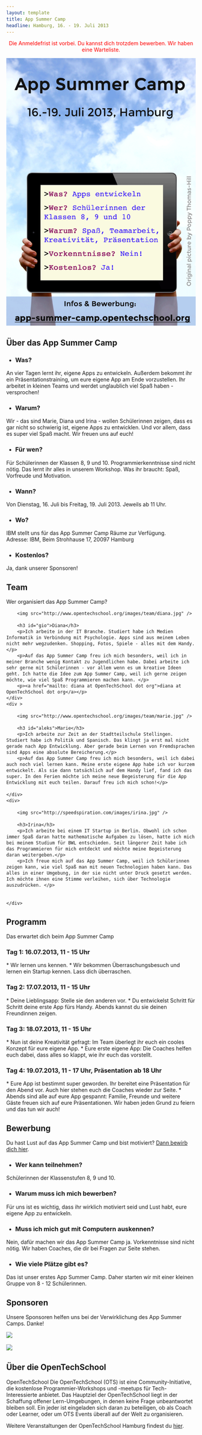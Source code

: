 ```yaml
---
layout: template
title: App Summer Camp
headline: Hamburg, 16. - 19. Juli 2013
---
```


<p style="color:#ff0000;text-align:center;">Die Anmeldefrist ist vorbei. Du kannst dich trotzdem bewerben. Wir haben eine Warteliste.</p>


![Flyer](/assets/flyer_web.gif)

## Über das App Summer Camp

* <h3>Was?</h3>
An vier Tagen lernt ihr, eigene Apps zu entwickeln. Außerdem bekommt ihr ein Präsentationstraining, um eure eigene App am Ende vorzustellen. Ihr arbeitet in kleinen Teams und werdet unglaublich viel Spaß haben - versprochen!
 
* <h3>Warum?</h3>
Wir - das sind Marie, Diana und Irina - wollen Schülerinnen zeigen, dass es gar nicht so schwierig ist, eigene Apps zu entwicklen. Und vor allem, dass es super viel Spaß macht. Wir freuen uns auf euch!
 
* <h3>Für wen?</h3>
Für Schülerinnen der Klassen 8, 9 und 10. Programmierkenntnisse sind nicht nötig. Das lernt ihr alles in unserem Workshop. Was ihr braucht: Spaß, Vorfreude und Motivation.
 
* <h3>Wann?</h3>
Von Dienstag, 16. Juli bis Freitag, 19. Juli 2013. Jeweils ab 11 Uhr.
 
* <h3>Wo?</h3>
IBM stellt uns für das App Summer Camp Räume zur Verfügung.<br />
Adresse: IBM, Beim Strohhause 17, 20097 Hamburg
 
* <h3>Kostenlos?</h3>
Ja, dank unserer Sponsoren!

## Team
Wer organisiert das App Summer Camp?

<div class="team_list">
	<div >
		
		<img src="http://www.opentechschool.org/images/team/diana.jpg" />

		<h3 id="gio">Diana</h3>
		<p>Ich arbeite in der IT Branche. Studiert habe ich Medien Informatik in Verbindung mit Psychologie. Apps sind aus meinem Leben nicht mehr wegzudenken. Shopping, Fotos, Spiele - alles mit dem Handy.</p>
		<p>Auf das App Summer Camp freu ich mich besonders, weil ich in meiner Branche wenig Kontakt zu Jugendlichen habe. Dabei arbeite ich sehr gerne mit Schülerinnen - vor allem wenn es um kreative Ideen geht. Ich hatte die Idee zum App Summer Camp, weil ich gerne zeigen möchte, wie viel Spaß Programmieren machen kann. </p>
		<p><a href="mailto: diana at OpenTechSchool dot org">diana at OpenTechSchool dot org</a></p>
	</div>
	<div >
		
		<img src="http://www.opentechschool.org/images/team/marie.jpg" />

		<h3 id="aleks">Marie</h3>
		<p>Ich arbeite zur Zeit an der Stadtteilschule Stellingen. Studiert habe ich Politik und Spanisch. Das klingt ja erst mal nicht gerade nach App Entwicklung. Aber gerade beim Lernen von Fremdsprachen sind Apps eine absolute Bereicherung.</p>
		<p>Auf das App Summer Camp freu ich mich besonders, weil ich dabei auch noch viel lernen kann. Meine erste eigene App habe ich vor kurzem entwickelt. Als sie dann tatsächlich auf dem Handy lief, fand ich das super. In den Ferien möchte ich meine neue Begeisterung für die App Entwicklung mit euch teilen. Darauf freu ich mich schon!</p>
		
	</div>
	<div>
		
		<img src="http://speedspiration.com/images/irina.jpg" />

		<h3>Irina</h3>
		<p>Ich arbeite bei einem IT Startup in Berlin. Obwohl ich schon immer Spaß daran hatte mathematische Aufgaben zu lösen, hatte ich mich bei meinem Studium für BWL entschieden. Seit längerer Zeit habe ich das Programmieren für mich entdeckt und möchte meine Begeisterung daran weitergeben.</p>
		<p>Ich freue mich auf das App Summer Camp, weil ich Schülerinnen zeigen kann, wie viel Spaß man mit neuen Technologien haben kann. Das alles in einer Umgebung, in der sie nicht unter Druck gesetzt werden. Ich möchte ihnen eine Stimme verleihen, sich über Technologie auszudrücken. </p>

		
	</div>
	

	


	
</div>

## Programm
Das erwartet dich beim App Summer Camp

<h3>Tag 1: 16.07.2013, 11 - 15 Uhr</h3>
* Wir lernen uns kennen.
* Wir bekommen Überraschungsbesuch und lernen ein Startup kennen. Lass dich überraschen.

<h3>Tag 2: 17.07.2013, 11 - 15 Uhr</h3>
* Deine Lieblingsapp: Stelle sie den anderen vor.
* Du entwickelst Schritt für Schritt deine erste App fürs Handy. Abends kannst du sie deinen Freundinnen zeigen.

<h3>Tag 3: 18.07.2013, 11 - 15 Uhr</h3>
* Nun ist deine Kreativität gefragt: Im Team überlegt ihr euch ein cooles Konzept für eure eigene App.
* Eure erste eigene App: Die Coaches helfen euch dabei, dass alles so klappt, wie ihr euch das vorstellt.

<h3>Tag 4: 19.07.2013, 11 - 17 Uhr, Präsentation ab 18 Uhr</h3>
* Eure App ist bestimmt super geworden. Ihr bereitet eine Präsentation für den Abend vor. Auch hier stehen euch die Coaches wieder zur Seite.
* Abends sind alle auf eure App gespannt: Familie, Freunde und weitere Gäste freuen sich auf eure Präsentationen. Wir haben jeden Grund zu feiern und das tun wir auch!

## Bewerbung
Du hast Lust auf das App Summer Camp und bist motiviert? 
<a href="https://docs.google.com/forms/d/14DswyoUZ3KdodYKk7YIwB7OX6lrRVn0zHk_3MZOj2ic/viewform" target="_blank">Dann bewirb dich hier</a>.

* <h3>Wer kann teilnehmen?</h3>
Schülerinnen der Klassenstufen 8, 9 und 10. 
 
* <h3>Warum muss ich mich bewerben?</h3>
Für uns ist es wichtig, dass ihr wirklich motiviert seid und Lust habt, eure eigene App zu entwickeln. 
 
* <h3>Muss ich mich gut mit Computern auskennen?</h3>
Nein, dafür machen wir das App Summer Camp ja. Vorkenntnisse sind nicht nötig. Wir haben Coaches, die dir bei Fragen zur Seite stehen. 
 
* <h3>Wie viele Plätze gibt es?</h3>
Das ist unser erstes App Summer Camp. Daher starten wir mit einer kleinen Gruppe von 8 - 12 Schülerinnen. 
 
## Sponsoren

<p>Unsere Sponsoren helfen uns bei der Verwirklichung des App Summer Camps. Danke!</p>
<p>
	<a href="http://www.ibm.com/developerworks/mobile/" target="_blank">
		<img src="http://ibmsystemsmag.blogs.com/.a/6a00d83545a5d153ef01761756597f970c-800wi" />
	</a>
	
</p>
<p>
	<a href="http://soundcloud.com" target="_blank">
		<img src="http://speedspiration.com/images/soundcloud_orange.png" width="30%" />
	</a>
	
	
</p>

## Über die OpenTechSchool

OpenTechSchool
Die OpenTechSchool (OTS) ist eine Community-Initiative, die kostenlose Programmier-Workshops und -meetups für Tech-Interessierte anbietet. Das Hauptziel der OpenTechSchool liegt in der Schaffung offener Lern-Umgebungen, in denen keine Frage unbeantwortet bleiben soll. Ein jeder ist eingeladen sich daran zu beteiligen, ob als Coach oder Learner, oder um OTS Events überall auf der Welt zu organisieren.
<p>Weitere Veranstaltungen der OpenTechSchool Hamburg findest du <a href="http://www.meetup.com/opentechschool-hamburg" target="_blank">hier</a>.</p>
